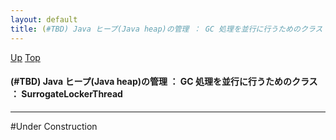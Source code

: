 ```yaml
---
layout: default
title: (#TBD) Java ヒープ(Java heap)の管理 ： GC 処理を並行に行うためのクラス ： SurrogateLockerThread
---
```

[Up](no7dMOloV0.html) [Top](../index.html)

#### (#TBD) Java ヒープ(Java heap)の管理 ： GC 処理を並行に行うためのクラス ： SurrogateLockerThread

--- 
#Under Construction





